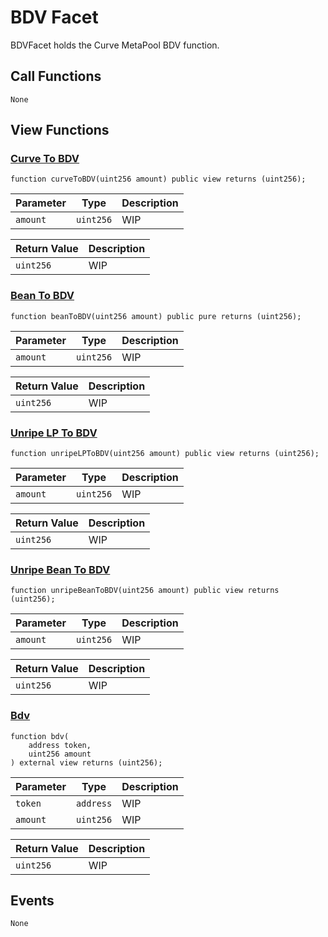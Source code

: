 # BDV Facet

BDVFacet holds the Curve MetaPool BDV function.

## Call Functions

```
None
```

## View Functions

### [Curve To BDV](https://github.com/BeanstalkFarms/Beanstalk/blob/master/protocol/contracts/farm/facets/BDVFacet.sol#L19)

```solidity
function curveToBDV(uint256 amount) public view returns (uint256);
```

| Parameter | Type      | Description |
|-----------|-----------|-------------|
| `amount`  | `uint256` | WIP         |

| Return Value | Description |
|--------------|-------------|
| `uint256`    | WIP         |

### [Bean To BDV](https://github.com/BeanstalkFarms/Beanstalk/blob/master/protocol/contracts/farm/facets/BDVFacet.sol#L23)

```solidity
function beanToBDV(uint256 amount) public pure returns (uint256);
```

| Parameter | Type      | Description |
|-----------|-----------|-------------|
| `amount`  | `uint256` | WIP         |

| Return Value | Description |
|--------------|-------------|
| `uint256`    | WIP         |

### [Unripe LP To BDV](https://github.com/BeanstalkFarms/Beanstalk/blob/master/protocol/contracts/farm/facets/BDVFacet.sol#L27)

```solidity
function unripeLPToBDV(uint256 amount) public view returns (uint256);
```

| Parameter | Type      | Description |
|-----------|-----------|-------------|
| `amount`  | `uint256` | WIP         |

| Return Value | Description |
|--------------|-------------|
| `uint256`    | WIP         |

### [Unripe Bean To BDV](https://github.com/BeanstalkFarms/Beanstalk/blob/master/protocol/contracts/farm/facets/BDVFacet.sol#L33)

```solidity
function unripeBeanToBDV(uint256 amount) public view returns (uint256);
```

| Parameter | Type      | Description |
|-----------|-----------|-------------|
| `amount`  | `uint256` | WIP         |

| Return Value | Description |
|--------------|-------------|
| `uint256`    | WIP         |

### [Bdv](https://github.com/BeanstalkFarms/Beanstalk/blob/master/protocol/contracts/farm/facets/BDVFacet.sol#L37)

```solidity
function bdv(
    address token, 
    uint256 amount
) external view returns (uint256);
```

| Parameter | Type      | Description |
|-----------|-----------|-------------|
| `token`   | `address` | WIP         |
| `amount`  | `uint256` | WIP         |

| Return Value | Description |
|--------------|-------------|
| `uint256`    | WIP         |

## Events

```solidity
None
```
